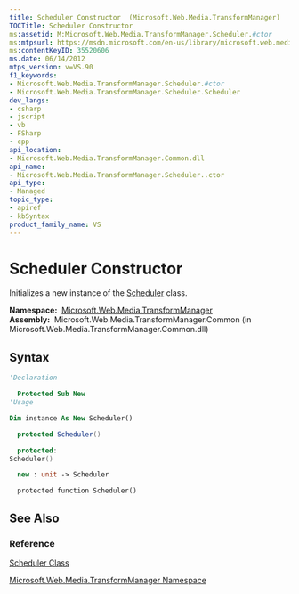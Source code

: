 ```yaml
---
title: Scheduler Constructor  (Microsoft.Web.Media.TransformManager)
TOCTitle: Scheduler Constructor
ms:assetid: M:Microsoft.Web.Media.TransformManager.Scheduler.#ctor
ms:mtpsurl: https://msdn.microsoft.com/en-us/library/microsoft.web.media.transformmanager.scheduler.scheduler(v=VS.90)
ms:contentKeyID: 35520606
ms.date: 06/14/2012
mtps_version: v=VS.90
f1_keywords:
- Microsoft.Web.Media.TransformManager.Scheduler.#ctor
- Microsoft.Web.Media.TransformManager.Scheduler.Scheduler
dev_langs:
- csharp
- jscript
- vb
- FSharp
- cpp
api_location:
- Microsoft.Web.Media.TransformManager.Common.dll
api_name:
- Microsoft.Web.Media.TransformManager.Scheduler..ctor
api_type:
- Managed
topic_type:
- apiref
- kbSyntax
product_family_name: VS
---
```


# Scheduler Constructor

Initializes a new instance of the [Scheduler](scheduler-class-microsoft-web-media-transformmanager.md) class.

**Namespace:**  [Microsoft.Web.Media.TransformManager](microsoft-web-media-transformmanager-namespace.md)  
**Assembly:**  Microsoft.Web.Media.TransformManager.Common (in Microsoft.Web.Media.TransformManager.Common.dll)

## Syntax

```vb
'Declaration

  Protected Sub New
'Usage

Dim instance As New Scheduler()
```

```csharp
  protected Scheduler()
```

```cpp
  protected:
Scheduler()
```

``` fsharp
  new : unit -> Scheduler
```

```jscript
  protected function Scheduler()
```

## See Also

### Reference

[Scheduler Class](scheduler-class-microsoft-web-media-transformmanager.md)

[Microsoft.Web.Media.TransformManager Namespace](microsoft-web-media-transformmanager-namespace.md)

